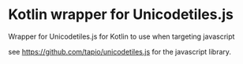 Kotlin wrapper for Unicodetiles.js
=====================

Wrapper for Unicodetiles.js for Kotlin to use when targeting javascript

see https://github.com/tapio/unicodetiles.js for the javascript library.
